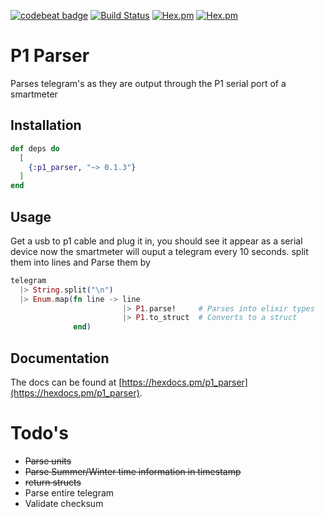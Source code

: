 [![codebeat badge](https://codebeat.co/badges/bb2e3c59-1bfc-4cac-88e6-1a7064eca124)](https://codebeat.co/projects/github-com-gertjana-p1_parser-master) [![Build Status](https://travis-ci.org/gertjana/p1_parser.svg?branch=master)](https://travis-ci.org/gertjana/p1_parser) [![Hex.pm](https://img.shields.io/hexpm/v/p1_parser.svg)](https://hex.pm/packages/p1_parser) [![Hex.pm](https://img.shields.io/hexpm/dt/p1_parser.svg)](https://hex.pm/packages/p1_parser)


# P1 Parser

Parses telegram's as they are output through the P1 serial port of a smartmeter

## Installation

```elixir
def deps do
  [
    {:p1_parser, "~> 0.1.3"}
  ]
end
```

## Usage 

Get a usb to p1 cable and plug it in, you should see it appear as a serial device
now the smartmeter will ouput a telegram every 10 seconds. split them into lines and Parse them by

```elixir
telegram 
  |> String.split("\n")
  |> Enum.map(fn line -> line 
                         |> P1.parse!     # Parses into elixir types
                         |> P1.to_struct  # Converts to a struct
              end)
```

## Documentation 

The docs can be found at [https://hexdocs.pm/p1_parser](https://hexdocs.pm/p1_parser).

# Todo's

 - ~~Parse units~~
 - ~~Parse Summer/Winter time information in timestamp~~
 - ~~return structs~~
 - Parse entire telegram
 - Validate checksum

